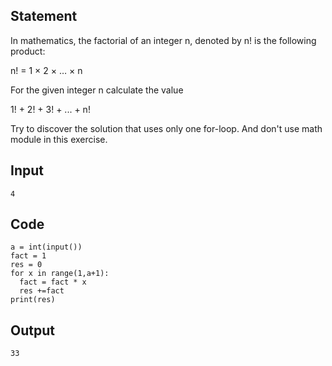 ## Statement
In mathematics, the factorial of an integer n, denoted by n! is the following product:

n! = 1 × 2 × … × n

For the given integer n calculate the value 

1! + 2! + 3! + ... + n!

Try to discover the solution that uses only one for-loop. And don't use math module in this exercise.


## Input
```
4
```
## Code
```
a = int(input())
fact = 1
res = 0
for x in range(1,a+1):
  fact = fact * x
  res +=fact
print(res)  
```  

## Output
```
33
```
